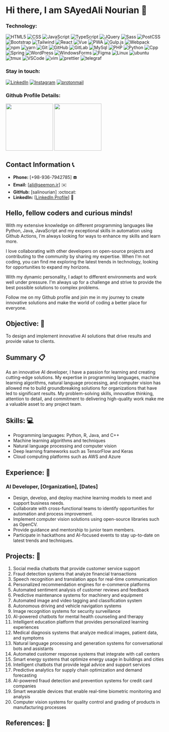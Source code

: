 <!-- [![Typing SVG](https://readme-typing-svg.demolab.com?font=Joti+One&size=40&pause=1000&color=6CC644&vCenter=true&width=590&lines=I'm+Reza+Effati+Moghaddam;Web+Developer;Experienced+UI%2FUX+Designer;4%2B+years+of+coding+experience;Always+learning+a+new+things)](https://git.io/typing-svg)

#### My Social Networks

<a href="[https://www.linkedin.com/in/effati78](https://www.linkedin.com/in/sayedali-nourian-najafabadi-a44479127/)" target="_blank">
<img src="https://user-images.githubusercontent.com/56348113/202894111-e6dda54b-8937-47ac-93f6-770617cda70c.svg" alt="linkedin" width="70">
</a>


<a href="https://www.instagram.com/s.ali.nooriyan/" target="_blank">
<img src="https://user-images.githubusercontent.com/56348113/202894124-1ad37b41-e42a-4bef-afbf-cdfb872165e9.svg" alt="instagram" width="70">
</a>

<a href="https://t.me/Mrnooriyan" target="_blank">
<img src="https://user-images.githubusercontent.com/56348113/202894127-727e0f44-c95c-46af-b1bd-63bb850de110.svg" alt="telegram" width="70">
</a> -->

<h1 align="left">Hi there, I am SAyedAli Nourian 👋</h1>
  
### Technology:
![HTML5](https://img.shields.io/badge/-HTML5-000?&logo=html5&logoColor=E34F26)
![CSS](https://img.shields.io/badge/-CSS-000?&logo=css3&logoColor=1572B6)
![JavaScript](https://img.shields.io/badge/-JavaScript-000?&logo=JavaScript)
![TypeScript](https://img.shields.io/badge/-TypeScript-000?&logo=TypeScript)
![JQuery](https://img.shields.io/badge/-JQuery-000?&logo=JQuery&logoColor=007ACC)
![Sass](https://img.shields.io/badge/-Sass-000?&logo=Sass)
![PostCSS](https://img.shields.io/badge/-PostCSS-000?&logo=PostCSS&logoColor=D23925)
![Bootstrap](https://img.shields.io/badge/-Bootstrap-000?&logo=Bootstrap)
![Tailwind](https://img.shields.io/badge/-TailwindCSS-000?&logo=TailwindCSS)
![React](https://img.shields.io/badge/-React-000?&logo=React)
![Vue](https://img.shields.io/badge/-Vue-000?&logo=vue.js)
![PWA](https://img.shields.io/badge/-PWA-000?&logo=PWA)
![Gulp.js](https://img.shields.io/badge/-Gulp.js-000?&logo=Gulp)
![Webpack](https://img.shields.io/badge/-Webpack-000?&logo=Webpack)
![npm](https://img.shields.io/badge/-NPM-000?&logo=npm)
![yarn](https://img.shields.io/badge/-Yarn-000?&logo=yarn)
![Git](https://img.shields.io/badge/-Git-000?&logo=git)
![GitHub](https://img.shields.io/badge/-Github-000?&logo=GitHub)
![GitLab](https://img.shields.io/badge/-Gitlab-000?&logo=GitLab)
![MySql](https://img.shields.io/badge/-MySql-000?&logo=MySql)
![PHP](https://img.shields.io/badge/-PHP-000?&logo=PHP)
![Python](https://img.shields.io/badge/-Python-000?&logo=Python)
![Cpp](https://img.shields.io/badge/-C%2B%2B-000?&logo=C%2B%2B&logoColor=6092C7)
![Spring](https://img.shields.io/badge/-Spring-000?&logo=Spring)
![WordPress](https://img.shields.io/badge/-WordPress-000?&logo=WordPress)
![WindowsForms](https://img.shields.io/badge/-WinForms-000?&logo=csharp&logoColor=9468CC)
![Figma](https://img.shields.io/badge/-Figma-000?&logo=Figma)
![Linux](https://img.shields.io/badge/-Linux-000?&logo=Linux)
![ubuntu](https://img.shields.io/badge/-Ubuntu-000?&logo=ubuntu)
![tmux](https://img.shields.io/badge/-Tmux-000?&logo=tmux)
![VSCode](https://img.shields.io/badge/-VSCode-000?&logo=visualstudiocode&logoColor=307CB1)
![vim](https://img.shields.io/badge/-Vim-000?&logo=vim&logoColor=479433)
![prettier](https://img.shields.io/badge/-Prettier-000?&logo=prettier)
![telegraf](https://img.shields.io/badge/-Telegraf.js-000?&logo=telegram)

### Stay in touch:
[![LinkedIn](https://img.shields.io/badge/-LinkedIn-000?&logo=LinkedIn&logoColor=0077B5)]([https://www.linkedin.com/in/sayedali-nourian-najafabadi-a44479127/)
[![Instagram](https://img.shields.io/badge/-Instagram-000?&logo=Instagram)](https://www.instagram.com/s.ali.nooriyan)
[![protonmail](https://img.shields.io/badge/-nouriannajafabadi@proton.me-000?&logo=protonmail)](mailto:nouriannajafabadi@proton.me)

### Github Profile Details:

<p align="left">
<img height="150em" src="http://github-profile-summary-cards.vercel.app/api/cards/profile-details?username=salinourian&theme=github_dark"/>
<img height="150em" src="http://github-profile-summary-cards.vercel.app/api/cards/stats?username=salinourian&theme=github_dark"/>
<!-- <img height="150em" src="http://github-profile-summary-cards.vercel.app/api/cards/productive-time?username=salinourian&theme=github_dark&utcOffset=8"/> -->
<!-- <img height="150em" src="http://github-profile-summary-cards.vercel.app/api/cards/most-commit-language?username=salinourian&theme=github_dark"/> -->
<!-- <img height="150em" src="http://github-profile-summary-cards.vercel.app/api/cards/repos-per-language?username=salinourian&theme=github_dark"/> -->
</p>

<!-- <div align="left">
<img height="160em" src="https://github.com/salinourian/About/blob/output/github-contribution-grid-snake.svg?palette=github">
</div> -->

## **Contact Information** :telephone_receiver:
- **Phone:** [+98-936-7942785] :telephone:
- **Email:** [ali@seemon.ir] :envelope:
- **GitHub:** [salinourian] :octocat:
- **LinkedIn:** [[LinkedIn Profile](https://www.linkedin.com/in/sayedali-nourian-najafabadi-a44479127/)] :briefcase:
## Hello, fellow coders and curious minds!

With my extensive knowledge on different programming languages like Python, Java, JavaScript and my exceptional skills in automation using Github Actions, I'm always looking for ways to enhance my skills and learn more.

I love collaborating with other developers on open-source projects and contributing to the community by sharing my expertise. When I'm not coding, you can find me exploring the latest trends in technology, looking for opportunities to expand my horizons.

With my dynamic personality, I adapt to different environments and work well under pressure. I'm always up for a challenge and strive to provide the best possible solutions to complex problems.

Follow me on my Github profile and join me in my journey to create innovative solutions and make the world of coding a better place for everyone.

## **Objective:** :dart:
To design and implement innovative AI solutions that drive results and provide value to clients.

## **Summary** :clipboard:
As an innovative AI developer, I have a passion for learning and creating cutting-edge solutions. My expertise in programming languages, machine learning algorithms, natural language processing, and computer vision has allowed me to build groundbreaking solutions for organizations that have led to significant results. My problem-solving skills, innovative thinking, attention to detail, and commitment to delivering high-quality work make me a valuable asset to any project team.

## **Skills:** :computer:
- Programming languages: Python, R, Java, and C++
- Machine learning algorithms and techniques
- Natural language processing and computer vision
- Deep learning frameworks such as TensorFlow and Keras
- Cloud computing platforms such as AWS and Azure

## **Experience:** :briefcase:
### **AI Developer**, [Organization], [Dates]
- Design, develop, and deploy machine learning models to meet and support business needs.
- Collaborate with cross-functional teams to identify opportunities for automation and process improvement.
- Implement computer vision solutions using open-source libraries such as OpenCV.
- Provide guidance and mentorship to junior team members.
- Participate in hackathons and AI-focused events to stay up-to-date on latest trends and techniques.

## **Projects:** :rocket:
1. Social media chatbots that provide customer service support
2. Fraud detection systems that analyze financial transactions
3. Speech recognition and translation apps for real-time communication
4. Personalized recommendation engines for e-commerce platforms
5. Automated sentiment analysis of customer reviews and feedback
6. Predictive maintenance systems for machinery and equipment
7. Automated image and video tagging and classification system
8. Autonomous driving and vehicle navigation systems
9. Image recognition systems for security surveillance
10. AI-powered chatbots for mental health counseling and therapy
11. Intelligent education platform that provides personalized learning experiences
12. Medical diagnosis systems that analyze medical images, patient data, and symptoms
13. Natural language processing and generation systems for conversational bots and assistants
14. Automated customer response systems that integrate with call centers
15. Smart energy systems that optimize energy usage in buildings and cities
16. Intelligent chatbots that provide legal advice and support services
17. Predictive analytics for supply chain optimization and demand forecasting
18. AI-powered fraud detection and prevention systems for credit card companies
19. Smart wearable devices that enable real-time biometric monitoring and analysis
20. Computer vision systems for quality control and grading of products in manufacturing processes

## **References:** :book:
<!-- Put this code anywhere in the body of your page where you want the badge to show up. -->

<div itemscope itemtype='http://schema.org/Person' class='fiverr-seller-widget' style='display: inline-block;'>
     <a itemprop='url' href=https://www.fiverr.com/sayedalinourian rel="nofollow" target="_blank" style='display: inline-block;'>
        <div class='fiverr-seller-content' id='fiverr-seller-widget-content-9aa290d5-115e-4c4f-95a0-d7bea2939f04' itemprop='contentURL' style='display: none;'></div>
        <div id='fiverr-widget-seller-data' style='display: none;'>
            <div itemprop='name' >sayedalinourian</div>
            <div itemscope itemtype='http://schema.org/Organization'><span itemprop='name'>Fiverr</span></div>
            <div itemprop='jobtitle'>Seller</div>
            <div itemprop='description'>Im a highly experienced professional with a diverse background and expertise in IT, AI ,etc . With more than 8 years of work 
